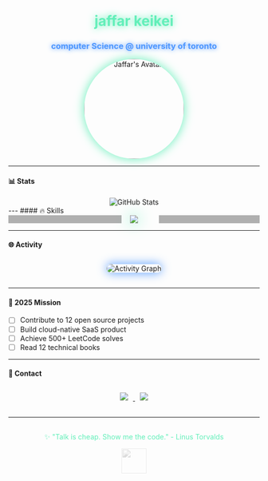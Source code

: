 <div align="center">
  <h1 style="color: #62EFB9; text-shadow: 0 0 15px #62EFB9;">jaffar keikei</h1>
  <h3 style="color: #4D96FF; text-shadow: 0 0 10px #4D96FF;">computer Science @ university of toronto</h3>
  <img src="https://avatars.githubusercontent.com/u/61355293?v=4" alt="Jaffar's Avatar" width="200" style="border-radius:50%; box-shadow: 0 0 20px #62EFB9; transition: transform 0.3s ease-in-out;" onmouseover="this.style.transform='rotate(360deg)'" onmouseout="this.style.transform='rotate(0deg)'"/>
</div>

---
#### 📊 Stats
<div align="center">
  <img src="https://github-readme-stats.vercel.app/api?username=jaffarkeikei&show_icons=true&theme=github&card_width=600" alt="GitHub Stats"/>
</div>
---
#### 🔥 Skills
<div align="center" style="position: relative;">
  <img src="https://skillicons.dev/icons?i=python,c,cpp,go,java,js,linux,docker,git" style="filter: drop-shadow(0 0 15px #62EFB9);"/>
  <div style="position: absolute; top: 0; left: 0; width: 100%; height: 100%; background: radial-gradient(circle, transparent 20%, #000000 20%), radial-gradient(circle, transparent 20%, #000000 20%) 25px 25px; opacity: 0.3;"></div>
</div>

---

#### 🌐 Activity
<div align="center" style="margin: 30px 0; position: relative;">
  <img src="https://github-readme-streak-stats.herokuapp.com/?user=jaffarkeikei&theme=github" alt="Activity Graph" style="border-radius: 10px; box-shadow: 0 0 20px #4D96FF;"/>
</div>

---

#### 🎯 2025 Mission
- [ ] Contribute to 12 open source projects
- [ ] Build cloud-native SaaS product
- [ ] Achieve 500+ LeetCode solves
- [ ] Read 12 technical books

---

#### 📡 Contact
<div align="center" style="margin: 30px 0;">
  <a href="https://linkedin.com/in/jaffarkeikei">
    <img src="https://img.shields.io/badge/LinkedIn-0077B5?style=for-the-badge&logo=linkedin&logoColor=white" style="margin: 0 10px; transform: scale(1); transition: 0.3s;" onmouseover="this.style.transform='scale(1.1)'" onmouseout="this.style.transform='scale(1)'"/>
  </a>
  <a href="https://jaffar.super.site/">
    <img src="https://img.shields.io/badge/Portfolio-000000?style=for-the-badge&logo=about.me&logoColor=white" style="margin: 0 10px; transform: scale(1); transition: 0.3s;" onmouseover="this.style.transform='scale(1.1)'" onmouseout="this.style.transform='scale(1)'"/>
  </a>
</div>

---
<div align="center">
  <p style="color: #62EFB9; margin-top: 30px;">✨ "Talk is cheap. Show me the code." - Linus Torvalds</p>
  <img src="https://cdn.jsdelivr.net/gh/devicons/devicon@latest/icons/linux/linux-original.svg" width="50" style="opacity: 0.3; filter: grayscale(100%);"/>
</div>
